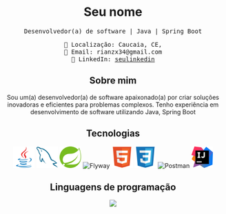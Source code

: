 
<h1 align="center">Seu nome</h1>

<p align="center">
  <samp>Desenvolvedor(a) de software | Java | Spring Boot </samp>
  <br>
</p>

<p align="center">
  <samp>
    📍 Localização: Caucaia, CE,  <br>
    📧 Email: rianzx34@gmail.com <br>
    💼 LinkedIn: <a href="https://www.linkedin.com/in/RianErick/">seulinkedin</a> <br>
  </samp>
</p>

<h2 align="center">Sobre mim</h2>

<p align="center">
  Sou um(a) desenvolvedor(a) de software apaixonado(a) por criar soluções inovadoras e eficientes para problemas complexos. Tenho experiência em desenvolvimento de software utilizando Java, Spring Boot
</p>


<h2 align="center">Tecnologias</h2>

<p align="center">
  <img src="https://raw.githubusercontent.com/devicons/devicon/master/icons/java/java-original.svg" alt="Java" width="50" height="50"/>
  <img src="https://raw.githubusercontent.com/devicons/devicon/master/icons/mysql/mysql-original.svg" alt="MySQL" width="50" height="50"/>
  <img src="https://raw.githubusercontent.com/devicons/devicon/master/icons/spring/spring-original.svg" alt="Spring Boot" width="50" height="50"/>
  <img src="https://www.flywaydb.org/assets/logo/flyway-logo-tm.png" alt="Flyway" width="100" height="50"/>
  <img src="https://raw.githubusercontent.com/devicons/devicon/master/icons/html5/html5-original.svg" alt="HTML" width="50" height="50"/>
  <img src="https://raw.githubusercontent.com/devicons/devicon/master/icons/css3/css3-original.svg" alt="CSS" width="50" height="50"/>
  <img src="https://www.postman.com/assets/logos/postman-logo-stacked.svg" alt="Postman" width="100" height="50"/>
  <img src="https://raw.githubusercontent.com/devicons/devicon/master/icons/intellij/intellij-original.svg" alt="IntelliJ" width="50" height="50"/>
</p>

<h2 align="center">Linguagens de programação</h2>

<p align="center">
  <a href="https://github.com/seuusuario">
    <img height="180em" src="https://github-readme-stats.vercel.app/api/top-langs/?username=seuusuario&layout=compact&langs_count=8&theme=dark"/>
  </a>
</p>







